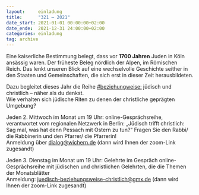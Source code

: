```yaml
---
layout:     einladung
title:      "321 – 2021"
date_start: 2021-01-01 00:00:00+02:00
date_ende:  2021-12-31 24:00:00+02:00
categories: einladung
tag: archive
---
```


Eine kaiserliche Bestimmung belegt, dass vor **1700 Jahren** Juden in Köln ansässig waren.
Der früheste Beleg nördlich der Alpen, im Römischen Reich.
Das lenkt unseren Blick auf eine wechselvolle Geschichte seither
in den Staaten und Gemeinschaften, die sich erst in dieser Zeit herausbildeten.

Dazu begleitet dieses Jahr die Reihe <a class="link" href="https://www.juedisch-beziehungsweise-christlich.de/"> #beziehungweise:</a> jüdisch und christlich – näher als du denkst. <br />
Wie verhalten sich jüdische Riten zu denen der christliche geprägten Umgebung?

Jeden 2. Mittwoch im Monat um 19 Uhr: online-Gesprächsreihe, verantwortet vom regionalen Netzwerk in Berlin:
„Jüdisch trifft christlich: Sag mal, was hat denn Pessach mit Ostern zu tun?“
Fragen Sie den Rabbi/ die Rabbinerin und den Pfarrer/ die Pfarrerin!
<BR>
Anmeldung über dialog@wichern.de (dann wird Ihnen der zoom-Link zugesandt)

Jeden 3. Dienstag im Monat um 19 Uhr: Gelehrte im Gespräch
online-Gesprächsreihe mit jüdischen und christlichen Gelehrten, die die Themen der Monatsblätter
<BR>
Anmeldung: juedisch-beziehungsweise-christlich@gmx.de (dann wird Ihnen der zoom-Link zugesandt)


